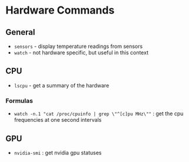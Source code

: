 # Hardware Commands

## General

- `sensors` - display temperature readings from sensors
- `watch` - not hardware specific, but useful in this context

## CPU

- `lscpu` - get a summary of the hardware

### Formulas

- `watch -n.1 "cat /proc/cpuinfo | grep \"^[c]pu MHz\""` : get the cpu frequencies at one second intervals

## GPU

- `nvidia-smi` : get nvidia gpu statuses
